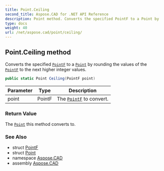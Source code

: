 ```yaml
---
title: Point.Ceiling
second_title: Aspose.CAD for .NET API Reference
description: Point method. Converts the specified PointF to a Point by rounding the values of the PointF to the next higher integer values
type: docs
weight: 40
url: /net/aspose.cad/point/ceiling/
---
```

## Point.Ceiling method

Converts the specified [`PointF`](../../pointf/) to a [`Point`](../) by rounding the values of the [`PointF`](../../pointf/) to the next higher integer values.

```csharp
public static Point Ceiling(PointF point)
```

| Parameter | Type | Description |
| --- | --- | --- |
| point | PointF | The [`PointF`](../../pointf/) to convert. |

### Return Value

The [`Point`](../) this method converts to.

### See Also

* struct [PointF](../../pointf/)
* struct [Point](../)
* namespace [Aspose.CAD](../../../aspose.cad/)
* assembly [Aspose.CAD](../../../)


